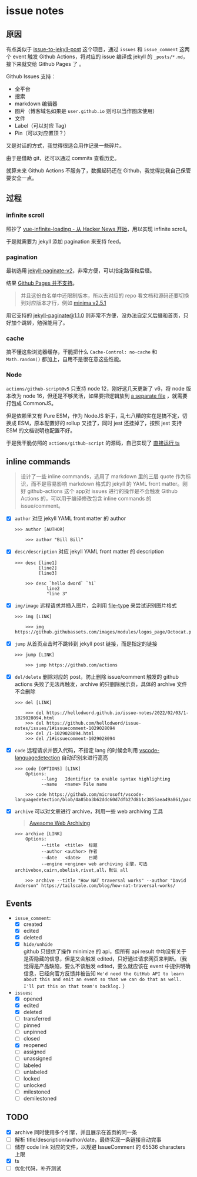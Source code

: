 # issue notes

## 原因

有点类似于 [issue-to-jekyll-post](https://github.com/yoshum/issue-to-jekyll-post) 这个项目，通过 `issues` 和 `issue_comment` 这两个 event 触发 Github Actions，将对应的 issue 编译成 jekyll 的 `_posts/*.md`，接下来就交给 Github Pages 了 。

Github Issues 支持：
- 全平台
- 搜索
- markdown 编辑器
- 图片（博客域名如果是 `user.github.io` 则可以当作图床使用）
- 文件
- Label（可以对应 Tag）
- Pin（可以对应置顶？）

又是对话的方式，我觉得很适合用作记录一些碎片。

由于是借助 git，还可以通过 commits 查看历史。

就算未来 Github Actions 不服务了，数据起码还在 Github，我觉得比我自己保管要安全一点。

## 过程

### infinite scroll

照抄了 [vue-infinite-loading - 从 Hacker News 开始](https://github.com/PeachScript/vue-infinite-loading/blob/4baed2bb078f076d3bff48c783ed324236630ed6/docs/zh/guide/start-with-hn.md)，用以实现 infinite scroll。

于是就需要为 jekyll 添加 pagination 来支持 feed。

### pagination

最初选用 [jekyll-paginate-v2](https://github.com/sverrirs/jekyll-paginate-v2)，非常方便，可以指定路径和后缀。

结果 [Github Pages 并不支持](https://pages.github.com/versions/)。

> 并且这份白名单中还限制版本，所以去对应的 repo 看文档和源码还要切换到对应版本才行，例如 [minima v2.5.1](https://github.com/jekyll/minima/tree/v2.5.1)

用它支持的 [jekyll-paginate@1.1.0](https://github.com/jekyll/jekyll-paginate/tree/v1.1.0) 则非常不方便，没办法自定义后缀和首页，只好加个跳转，勉强能用了。

### cache

搞不懂这些浏览器缓存，干脆把什么 `Cache-Control: no-cache` 和 `Math.random()` 都加上，自用不是很在意这些性能。

### Node

`actions/github-script@v5` 只支持 node 12，刚好这几天更新了 v6，将 node 版本改为 node 16，但还是不够灵活，如果要把逻辑放到 [a separate file](https://github.com/actions/github-script#run-a-separate-file) ，就需要打包成 CommonJS。

但是依赖里又有 Pure ESM，作为 NodeJS 新手，乱七八糟的实在是搞不定，切换成 ESM，原本配置好的 rollup 又挂了，同时 jest 还挂掉了，按照 jest 支持 ESM 的文档说明也配置不好。

于是我干脆仿照的 `actions/github-script` 的源码，自己实现了 [直接运行 ts](./.github/workflows/convert.yml#L39-L60)


## inline commands
> 设计了一些 inline commands，选用了 markdown 里的三层 quote 作为标识，而不是容易影响 markdown 格式的 jekyll 的 YAML front matter。刚好 github-actions 这个 app对 issues 进行的操作是不会触发 Github Actions 的，可以用于编译修改包含 inline commands 的 issue/comment。
- [x] `author` 对应 jekyll YAML front matter 的 author
  ```
  >>> author [AUTHOR]

      >>> author "Bill Bill"
  ```
- [x] `desc/description` 对应 jekyll YAML front matter 的 description
  ```
  >>> desc [line1]
           [line2]
           [line3]

      >>> desc `hello dword` `hi`
              line2
              "line 3"
  ```
- [x] `img/image` 远程请求并插入图片，会利用 [file-type](https://github.com/sindresorhus/file-type) 来尝试识别图片格式
  ```
  >>> img [LINK]

      >>> img https://github.githubassets.com/images/modules/logos_page/Octocat.png
  ```
- [x] `jump` 从首页点击时不跳转到 jekyll post 链接，而是指定的链接
  ```
  >>> jump [LINK]

      >>> jump https://github.com/actions
  ```
- [x] `del/delete` 删除对应的 post，防止删除 issue/comment 触发的 github actions 失败了无法再触发，archive 的只删除展示页，具体的 archive 文件不会删除
  ```
  >>> del [LINK]

      >>> del https://hellodword.github.io/issue-notes/2022/02/03/1-1029028094.html
      >>> del https://github.com/hellodword/issue-notes/issues/1#issuecomment-1029028094
      >>> del /1-1029028094.html
      >>> del /1#issuecomment-1029028094
  ```
- [x] `code` 远程请求并嵌入代码，不指定 lang 的时候会利用 [vscode-languagedetection](https://github.com/microsoft/vscode-languagedetection) 自动识别来进行高亮
  ```
  >>> code [OPTIONS] [LINK]
      Options:
            --lang   Identifier to enable syntax highlighting
            --name   <name> File name

      >>> code https://github.com/microsoft/vscode-languagedetection/blob/4a85ba3b62ddc60d7dfb27d8b1c3855aea49a861/package.json
  ```
- [x] `archive` 可以对文章进行 archive，利用一些 web archiving 工具
  > [Awesome Web Archiving](https://github.com/iipc/awesome-web-archiving)
  ```
  >>> archive [LINK]
      Options:
            --title  <title>  标题
            --author <author> 作者
            --date   <date>   日期
            --engine <engine> web archiving 引擎，可选 archivebox,cairn,obelisk,rivet,all，默认 all

      >>> archive --title "How NAT traversal works" --author "David Anderson" https://tailscale.com/blog/how-nat-traversal-works/
  ```

## Events
- `issue_comment`:
  - [x] created
  - [x] edited
  - [x] deleted
  - [x] `hide/unhide`  
    github 只提供了操作 minimize 的 api，但所有 api result 中均没有关于是否隐藏的信息，但是又会触发 edited，只好通过请求网页来判断。（我觉得是产品缺陷，要么不该触发 edited，要么就应该在 event 中提供明确信息，已经向官方反馈并被告知 `We'd need the GitHub API to learn about this and emit an event so that we can do that as well. I'll put this on that team's backlog.` ）
- `issues`:
  - [x] opened
  - [x] edited
  - [x] deleted
  - [ ] transferred
  - [ ] pinned
  - [ ] unpinned
  - [ ] closed
  - [x] reopened
  - [ ] assigned
  - [ ] unassigned
  - [ ] labeled
  - [ ] unlabeled
  - [ ] locked
  - [ ] unlocked
  - [ ] milestoned
  - [ ] demilestoned

## TODO

- [x] archive 同时使用多个引擎，并且展示在首页的同一条
- [ ] 解析 title/description/author/date，最终实现一条链接自动完事
- [ ] 储存 code link 对应的文件，以规避 IssueComment 的 65536 characters 上限
- [x] ts
- [ ] 优化代码，补齐测试
